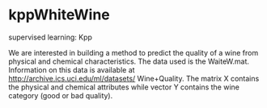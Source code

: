 # kppWhiteWine
supervised learning: Kpp 

We are interested in building a method to predict the quality of a wine from physical and chemical characteristics.
The data used is the WaiteW.mat. Information on this data is available at http://archive.ics.uci.edu/ml/datasets/ Wine+Quality.
The matrix X contains the physical and chemical attributes  while vector Y contains the wine category (good or bad quality).
